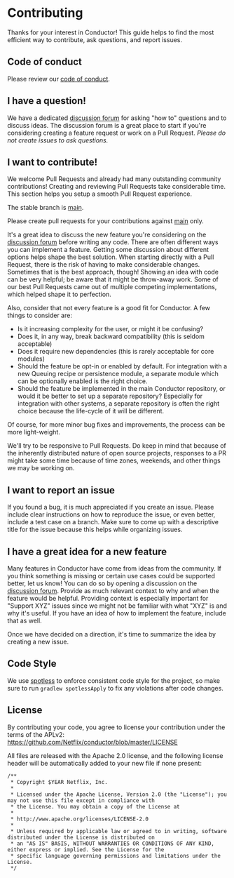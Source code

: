 # Contributing
Thanks for your interest in Conductor!
This guide helps to find the most efficient way to contribute, ask questions, and report issues.

Code of conduct
-----

Please review our [code of conduct](code-of-conduct.md).

I have a question!
-----

We have a dedicated [discussion forum](https://github.com/Netflix/conductor/discussions) for asking "how to" questions and to discuss ideas. The discussion forum is a great place to start if you're considering creating a feature request or work on a Pull Request.
*Please do not create issues to ask questions.*

I want to contribute!
------

We welcome Pull Requests and already had many outstanding community contributions!
Creating and reviewing Pull Requests take considerable time. This section helps you setup a smooth Pull Request experience.

The stable branch is [main](https://github.com/Netflix/conductor/tree/main).

Please create pull requests for your contributions against [main](https://github.com/Netflix/conductor/tree/main) only.

It's a great idea to discuss the new feature you're considering on the [discussion forum](https://github.com/Netflix/conductor/discussions) before writing any code. There are often different ways you can implement a feature. Getting some discussion about different options helps shape the best solution. When starting directly with a Pull Request, there is the risk of having to make considerable changes. Sometimes that is the best approach, though! Showing an idea with code can be very helpful; be aware that it might be throw-away work. Some of our best Pull Requests came out of multiple competing implementations, which helped shape it to perfection.

Also, consider that not every feature is a good fit for Conductor. A few things to consider are:

* Is it increasing complexity for the user, or might it be confusing?
* Does it, in any way, break backward compatibility (this is seldom acceptable)
* Does it require new dependencies (this is rarely acceptable for core modules)
* Should the feature be opt-in or enabled by default. For integration with a new Queuing recipe or persistence module, a separate module which can be optionally enabled is the right choice.  
* Should the feature be implemented in the main Conductor repository, or would it be better to set up a separate repository? Especially for integration with other systems, a separate repository is often the right choice because the life-cycle of it will be different.

Of course, for more minor bug fixes and improvements, the process can be more light-weight.

We'll try to be responsive to Pull Requests. Do keep in mind that because of the inherently distributed nature of open source projects, responses to a PR might take some time because of time zones, weekends, and other things we may be working on.

I want to report an issue
-----

If you found a bug, it is much appreciated if you create an issue. Please include clear instructions on how to reproduce the issue, or even better, include a test case on a branch. Make sure to come up with a descriptive title for the issue because this helps while organizing issues.

I have a great idea for a new feature
----
Many features in Conductor have come from ideas from the community. If you think something is missing or certain use cases could be supported better, let us know! You can do so by opening a discussion on the [discussion forum](https://github.com/Netflix/conductor/discussions). Provide as much relevant context to why and when the feature would be helpful. Providing context is especially important for "Support XYZ" issues since we might not be familiar with what "XYZ" is and why it's useful. If you have an idea of how to implement the feature, include that as well.

Once we have decided on a direction, it's time to summarize the idea by creating a new issue.

## Code Style
We use [spotless](https://github.com/diffplug/spotless) to enforce consistent code style for the project, so make sure to run `gradlew spotlessApply` to fix any violations after code changes.

## License

By contributing your code, you agree to license your contribution under the terms of the APLv2: https://github.com/Netflix/conductor/blob/master/LICENSE

All files are released with the Apache 2.0 license, and the following license header will be automatically added to your new file if none present:

```
/**
 * Copyright $YEAR Netflix, Inc.
 *
 * Licensed under the Apache License, Version 2.0 (the "License"); you may not use this file except in compliance with
 * the License. You may obtain a copy of the License at
 *
 * http://www.apache.org/licenses/LICENSE-2.0
 *
 * Unless required by applicable law or agreed to in writing, software distributed under the License is distributed on
 * an "AS IS" BASIS, WITHOUT WARRANTIES OR CONDITIONS OF ANY KIND, either express or implied. See the License for the
 * specific language governing permissions and limitations under the License.
 */
```

